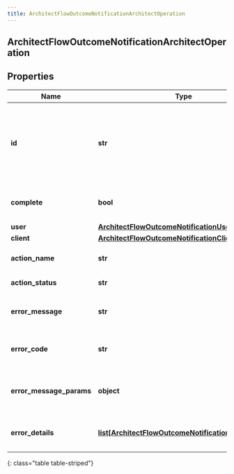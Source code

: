 ```yaml
---
title: ArchitectFlowOutcomeNotificationArchitectOperation
---
```

## ArchitectFlowOutcomeNotificationArchitectOperation

## Properties

|Name | Type | Description | Notes|
|------------ | ------------- | ------------- | -------------|
| **id** | **str** | A unique identifier for this operation, as generated by the initiating client | [optional] |
| **complete** | **bool** | Indicates if the operation is complete | [optional] |
| **user** | [**ArchitectFlowOutcomeNotificationUser**](ArchitectFlowOutcomeNotificationUser.html) |  | [optional] |
| **client** | [**ArchitectFlowOutcomeNotificationClient**](ArchitectFlowOutcomeNotificationClient.html) |  | [optional] |
| **action_name** | **str** | The action being performed | [optional] |
| **action_status** | **str** | The action status | [optional] |
| **error_message** | **str** | The error message, if the action failed | [optional] |
| **error_code** | **str** | The error code, if the action failed | [optional] |
| **error_message_params** | **object** | The error message params, if the action failed | [optional] |
| **error_details** | [**list[ArchitectFlowOutcomeNotificationErrorDetail]**](ArchitectFlowOutcomeNotificationErrorDetail.html) | The error details, if the action failed | [optional] |
{: class="table table-striped"}


